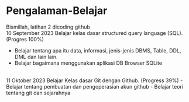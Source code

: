 # Pengalaman-Belajar
Bismillah, latihan 2 dicoding github
<br>
10 September 2023
Belajar kelas dasar structured query language (SQL). (Progres 100%)
- Belajar tentang apa itu data, informasi, jenis-jenis DBMS, Table, DDL, DML dan lain lain.
- Belajar bagaimana menggunakan aplikasi DB Browser SQLite
<br>
11 Oktober 2023
Belajar Kelas dasar Git dengan Github. (Progress 39%)
- Belajar tentang pembuatan dan pengoperasian akun github
- Belajar teori tentang git dan sejarahnya

